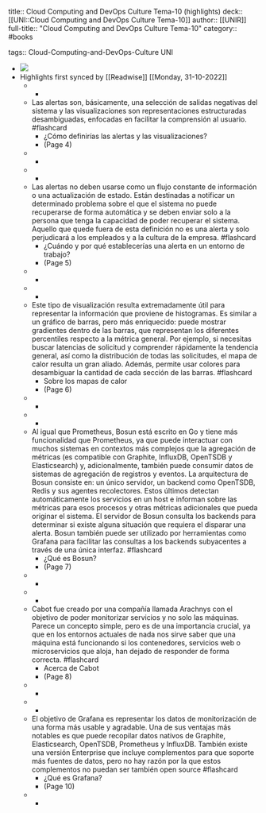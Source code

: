 title:: Cloud Computing and DevOps Culture Tema-10 (highlights)
deck:: [[UNI::Cloud Computing and DevOps Culture Tema-10]]
author:: [[UNIR]]
full-title:: "Cloud Computing and DevOps Culture Tema-10"
category:: #books

tags:: Cloud-Computing-and-DevOps-Culture UNI

- ![](https://readwise-assets.s3.amazonaws.com/media/uploaded_book_covers/profile_22942/50d861c7-ab8d-47b1-9775-08a7c1456145.jpg)
- Highlights first synced by [[Readwise]] [[Monday, 31-10-2022]]
	- -
	- Las alertas son, básicamente,  una  selección  de  salidas  negativas  del  sistema  y  las  visualizaciones son  representaciones  estructuradas  desambiguadas,  enfocadas  en  facilitar  la comprensión al usuario. #flashcard
		- ¿Cómo definirías las alertas y las visualizaciones?
		- (Page 4)
	- -
	- -
	- Las  alertas  no  deben  usarse  como  un  flujo  constante  de  información  o  una actualización  de  estado.  Están  destinadas  a  notificar  un  determinado  problema sobre el que el sistema no puede recuperarse de forma automática y se deben enviar solo a la persona que tenga la capacidad de poder recuperar el sistema. Aquello que quede fuera de esta definición no es una alerta y solo perjudicará a los empleados y a la cultura de la empresa. #flashcard
		- ¿Cuándo y por qué establecerías una alerta en un entorno de trabajo?
		- (Page 5)
	- -
	- -
	- Este  tipo  de  visualización  resulta  extremadamente  útil  para  representar la información que proviene de histogramas. Es similar a un gráfico de barras, pero más enriquecido:  puede  mostrar  gradientes  dentro  de  las  barras,  que  representan  los diferentes percentiles respecto a la métrica general. Por ejemplo, si necesitas buscar latencias de solicitud y comprender rápidamente la tendencia general, así como la distribución  de  todas  las  solicitudes,  el  mapa  de  calor  resulta  un  gran  aliado. Además, permite usar colores para desambiguar la cantidad de cada sección de las barras. #flashcard
		- Sobre los mapas de calor
		- (Page 6)
	- -
	- -
	- Al  igual  que  Prometheus,  Bosun  está  escrito  en  Go  y  tiene  más  funcionalidad  que Prometheus,  ya  que  puede  interactuar  con  muchos  sistemas  en  contextos  más complejos  que  la  agregación  de  métricas  (es  compatible  con  Graphite,  InfluxDB, OpenTSDB  y  Elasticsearch)  y,  adicionalmente,  también  puede  consumir  datos  de sistemas de agregación de registros y eventos. La arquitectura de Bosun consiste en: un  único  servidor,  un  backend  como  OpenTSDB,  Redis  y  sus  agentes  recolectores. Estos últimos detectan automáticamente los servicios en un host e informan sobre las métricas para esos procesos y otras métricas adicionales que pueda originar el sistema. El servidor de Bosun consulta los backends para determinar si existe alguna situación que requiera el disparar una alerta. Bosun también puede ser utilizado por herramientas como Grafana para facilitar las consultas a los backends subyacentes a través de una única interfaz. #flashcard
		- ¿Qué es Bosun?
		- (Page 7)
	- -
	- -
	- Cabot  fue  creado  por  una  compañía  llamada  Arachnys  con  el  objetivo  de  poder monitorizar servicios y no solo las máquinas. Parece un concepto simple, pero es de una importancia crucial, ya que en los entornos actuales de nada nos sirve saber que una máquina está funcionando si los contenedores, servicios web o microservicios que aloja, han dejado de responder de forma correcta. #flashcard
		- Acerca de Cabot
		- (Page 8)
	- -
	- -
	- El objetivo de Grafana es representar los datos de monitorización de una forma más usable y agradable. Una de sus ventajas más notables es que puede recopilar datos nativos  de  Graphite,  Elasticsearch,  OpenTSDB,  Prometheus  y  InfluxDB.  También existe  una  versión  Enterprise  que  incluye  complementos  para  que  soporte  más fuentes de datos, pero no hay razón por la que estos complementos no puedan ser también open source #flashcard
		- ¿Qué es Grafana?
		- (Page 10)
	- -